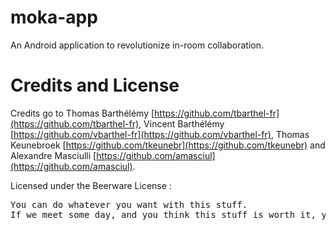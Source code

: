 moka-app
========

An Android application to revolutionize in-room collaboration.

Credits and License
========
Credits go to Thomas Barthélémy [https://github.com/tbarthel-fr](https://github.com/tbarthel-fr), Vincent Barthélémy [https://github.com/vbarthel-fr](https://github.com/vbarthel-fr),
Thomas Keunebroek [https://github.com/tkeunebr](https://github.com/tkeunebr) and Alexandre Masciulli [https://github.com/amasciul](https://github.com/amasciul).

Licensed under the Beerware License :

<pre>
You can do whatever you want with this stuff.
If we meet some day, and you think this stuff is worth it, you can buy me/us a beer in return.
</pre>
